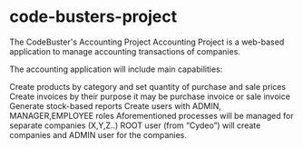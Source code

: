# code-busters-project
The CodeBuster's Accounting Project
Accounting Project is a web-based application to manage accounting transactions of companies.

The accounting application will include main capabilities:

Create products by category and set quantity of purchase and sale prices Create invoices by their purpose it may be purchase invoice or sale invoice Generate stock-based 
reports Create users with ADMIN, MANAGER,EMPLOYEE roles Aforementioned processes will be managed for separate companies (X,Y,Z..) ROOT user (from “Cydeo”) will create 
companies and ADMIN user for the companies.
